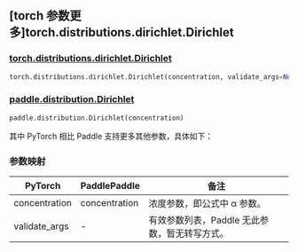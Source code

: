 ## [torch 参数更多]torch.distributions.dirichlet.Dirichlet

### [torch.distributions.dirichlet.Dirichlet](https://pytorch.org/docs/stable/distributions.html#torch.distributions.dirichlet.Dirichlet)

```python
torch.distributions.dirichlet.Dirichlet(concentration, validate_args=None)
```

### [paddle.distribution.Dirichlet](https://www.paddlepaddle.org.cn/documentation/docs/zh/api/paddle/distribution/Dirichlet_cn.html)

```python
paddle.distribution.Dirichlet(concentration)
```

其中 PyTorch 相比 Paddle 支持更多其他参数，具体如下：

### 参数映射

| PyTorch       | PaddlePaddle  | 备注                                          |
| ------------- | ------------- | --------------------------------------------- |
| concentration | concentration | 浓度参数，即公式中 α 参数。                   |
| validate_args | -             | 有效参数列表，Paddle 无此参数，暂无转写方式。 |
